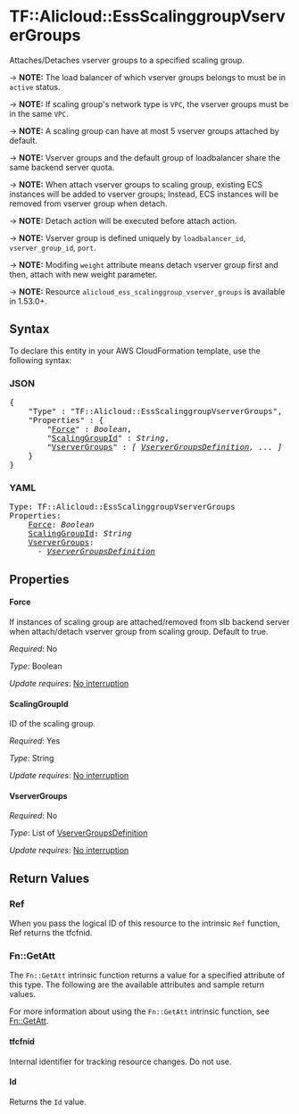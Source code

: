 # TF::Alicloud::EssScalinggroupVserverGroups

Attaches/Detaches vserver groups to a specified scaling group.

-> **NOTE:** The load balancer of which vserver groups belongs to must be in `active` status.

-> **NOTE:** If scaling group's network type is `VPC`, the vserver groups must be in the same `VPC`.
 
-> **NOTE:** A scaling group can have at most 5 vserver groups attached by default.

-> **NOTE:** Vserver groups and the default group of loadbalancer share the same backend server quota.

-> **NOTE:** When attach vserver groups to scaling group, existing ECS instances will be added to vserver groups; Instead, ECS instances will be removed from vserver group when detach.

-> **NOTE:** Detach action will be executed before attach action.

-> **NOTE:** Vserver group is defined uniquely by `loadbalancer_id`, `vserver_group_id`, `port`.

-> **NOTE:** Modifing `weight` attribute means detach vserver group first and then, attach with new weight parameter.

-> **NOTE:** Resource `alicloud_ess_scalinggroup_vserver_groups` is available in 1.53.0+.

## Syntax

To declare this entity in your AWS CloudFormation template, use the following syntax:

### JSON

<pre>
{
    "Type" : "TF::Alicloud::EssScalinggroupVserverGroups",
    "Properties" : {
        "<a href="#force" title="Force">Force</a>" : <i>Boolean</i>,
        "<a href="#scalinggroupid" title="ScalingGroupId">ScalingGroupId</a>" : <i>String</i>,
        "<a href="#vservergroups" title="VserverGroups">VserverGroups</a>" : <i>[ <a href="vservergroupsdefinition.md">VserverGroupsDefinition</a>, ... ]</i>
    }
}
</pre>

### YAML

<pre>
Type: TF::Alicloud::EssScalinggroupVserverGroups
Properties:
    <a href="#force" title="Force">Force</a>: <i>Boolean</i>
    <a href="#scalinggroupid" title="ScalingGroupId">ScalingGroupId</a>: <i>String</i>
    <a href="#vservergroups" title="VserverGroups">VserverGroups</a>: <i>
      - <a href="vservergroupsdefinition.md">VserverGroupsDefinition</a></i>
</pre>

## Properties

#### Force

If instances of scaling group are attached/removed from slb backend server when attach/detach vserver group from scaling group. Default to true.

_Required_: No

_Type_: Boolean

_Update requires_: [No interruption](https://docs.aws.amazon.com/AWSCloudFormation/latest/UserGuide/using-cfn-updating-stacks-update-behaviors.html#update-no-interrupt)

#### ScalingGroupId

ID of the scaling group.

_Required_: Yes

_Type_: String

_Update requires_: [No interruption](https://docs.aws.amazon.com/AWSCloudFormation/latest/UserGuide/using-cfn-updating-stacks-update-behaviors.html#update-no-interrupt)

#### VserverGroups

_Required_: No

_Type_: List of <a href="vservergroupsdefinition.md">VserverGroupsDefinition</a>

_Update requires_: [No interruption](https://docs.aws.amazon.com/AWSCloudFormation/latest/UserGuide/using-cfn-updating-stacks-update-behaviors.html#update-no-interrupt)

## Return Values

### Ref

When you pass the logical ID of this resource to the intrinsic `Ref` function, Ref returns the tfcfnid.

### Fn::GetAtt

The `Fn::GetAtt` intrinsic function returns a value for a specified attribute of this type. The following are the available attributes and sample return values.

For more information about using the `Fn::GetAtt` intrinsic function, see [Fn::GetAtt](https://docs.aws.amazon.com/AWSCloudFormation/latest/UserGuide/intrinsic-function-reference-getatt.html).

#### tfcfnid

Internal identifier for tracking resource changes. Do not use.

#### Id

Returns the <code>Id</code> value.

